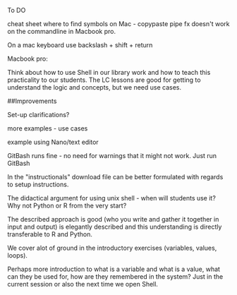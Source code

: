 To DO

cheat sheet where to find symbols on Mac - copypaste pipe fx doesn't work on the commandline in Macbook pro. 

On a mac keyboard use backslash + shift + return

Macbook pro:

Think about how to use Shell in our library work and how to teach this practicality to our students. The
LC lessons are good for getting to understand the logic and concepts, but we need use cases. 

##Improvements

Set-up clarifications?

more examples - use cases

example using Nano/text editor

GitBash runs fine - no need for warnings that it might not work. Just run GitBash 

In the "instructionals" download file can be better formulated with regards to setup instructions.

The didactical argument for using unix shell - when will students use it?
Why not Python or R from the very start?

The described approach is good (who you write and gather it together in input and output) is elegantly
described and this understanding is directly transferable to R and Python.

We cover alot of ground in the introductory exercises (variables, values, loops).

Perhaps more introduction to what is a variable and what is a value, what can they be used for, how are they remembered
in the system? Just in the current session or also the next time we open Shell.

